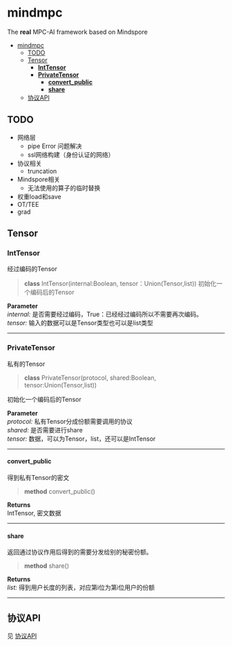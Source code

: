 # mindmpc
The **real** MPC-AI framework based on Mindspore
- [mindmpc](#mindmpc)
  - [TODO](#todo)
  - [Tensor](#tensor)
    - [**IntTensor**](#inttensor)
    - [**PrivateTensor**](#privatetensor)
      - [**convert_public**](#convert_public)
      - [**share**](#share)
  - [协议API](#协议api)
## TODO
- 网络层 
  - pipe Error 问题解决
  - ssl网络构建（身份认证的网络）
- 协议相关
  - truncation
- Mindspore相关
  - 无法使用的算子的临时替换
- 权重load和save
- OT/TEE
- grad

## Tensor
### **IntTensor**

经过编码的Tensor
>**class** IntTensor(internal:Boolean, tensor：Union(Tensor,list))
初始化一个编码后的Tensor

**Parameter**
<br> *internal:* 是否需要经过编码，True：已经经过编码所以不需要再次编码。
<br> *tensor:* 输入的数据可以是Tensor类型也可以是list类型


----

### **PrivateTensor**

私有的Tensor
>**class** PrivateTensor(protocol, shared:Boolean, tensor:Union(Tensor,list))

初始化一个编码后的Tensor

**Parameter**
<br> *protocol:* 私有Tensor分成份额需要调用的协议
<br> *shared:* 是否需要进行share
<br> *tensor:* 数据，可以为Tensor，list，还可以是IntTensor

* * *

#### **convert_public**
得到私有Tensor的密文

>**method** convert_public()

**Returns**
<br> IntTensor, 密文数据

----

#### **share**

返回通过协议作用后得到的需要分发给别的秘密份额。

>**method** share()

**Returns**
<br> *list:* 得到用户长度的列表，对应第i位为第i位用户的份额

----

## 协议API
见 [协议API](./protocol/README.md)